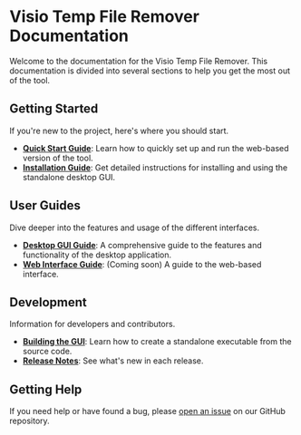 # Visio Temp File Remover Documentation

Welcome to the documentation for the Visio Temp File Remover. This documentation is divided into several sections to help you get the most out of the tool.

## Getting Started

If you're new to the project, here's where you should start.

-   **[Quick Start Guide](quickstart.md)**: Learn how to quickly set up and run the web-based version of the tool.
-   **[Installation Guide](installation.md)**: Get detailed instructions for installing and using the standalone desktop GUI.

## User Guides

Dive deeper into the features and usage of the different interfaces.

-   **[Desktop GUI Guide](gui.md)**: A comprehensive guide to the features and functionality of the desktop application.
-   **[Web Interface Guide](web-interface.md)**: (Coming soon) A guide to the web-based interface.

## Development

Information for developers and contributors.

-   **[Building the GUI](build-gui.md)**: Learn how to create a standalone executable from the source code.
-   **[Release Notes](release-notes.md)**: See what's new in each release.

## Getting Help

If you need help or have found a bug, please [open an issue](https://github.com/Saml1211/visio-temp-file-remover/issues) on our GitHub repository.
